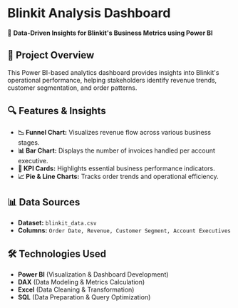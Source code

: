 # Blinkit Analysis Dashboard
🚀 **Data-Driven Insights for Blinkit's Business Metrics using Power BI**

## 📌 Project Overview
This Power BI-based analytics dashboard provides insights into Blinkit's operational performance, helping stakeholders identify revenue trends, customer segmentation, and order patterns.

## 🔍 Features & Insights
- **📉 Funnel Chart:** Visualizes revenue flow across various business stages.
- **📊 Bar Chart:** Displays the number of invoices handled per account executive.
- **📌 KPI Cards:** Highlights essential business performance indicators.
- **📈 Pie & Line Charts:** Tracks order trends and operational efficiency.

## 📊 Data Sources
- **Dataset:** `blinkit_data.csv`
- **Columns:** `Order Date, Revenue, Customer Segment, Account Executives`

## 🛠️ Technologies Used
- **Power BI** (Visualization & Dashboard Development)
- **DAX** (Data Modeling & Metrics Calculation)
- **Excel** (Data Cleaning & Transformation)
- **SQL** (Data Preparation & Query Optimization)

